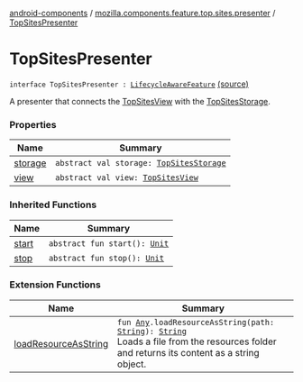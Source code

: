 [android-components](../../index.md) / [mozilla.components.feature.top.sites.presenter](../index.md) / [TopSitesPresenter](./index.md)

# TopSitesPresenter

`interface TopSitesPresenter : `[`LifecycleAwareFeature`](../../mozilla.components.support.base.feature/-lifecycle-aware-feature/index.md) [(source)](https://github.com/mozilla-mobile/android-components/blob/master/components/feature/top-sites/src/main/java/mozilla/components/feature/top/sites/presenter/TopSitesPresenter.kt#L14)

A presenter that connects the [TopSitesView](../../mozilla.components.feature.top.sites.view/-top-sites-view/index.md) with the [TopSitesStorage](../../mozilla.components.feature.top.sites/-top-sites-storage/index.md).

### Properties

| Name | Summary |
|---|---|
| [storage](storage.md) | `abstract val storage: `[`TopSitesStorage`](../../mozilla.components.feature.top.sites/-top-sites-storage/index.md) |
| [view](view.md) | `abstract val view: `[`TopSitesView`](../../mozilla.components.feature.top.sites.view/-top-sites-view/index.md) |

### Inherited Functions

| Name | Summary |
|---|---|
| [start](../../mozilla.components.support.base.feature/-lifecycle-aware-feature/start.md) | `abstract fun start(): `[`Unit`](https://kotlinlang.org/api/latest/jvm/stdlib/kotlin/-unit/index.html) |
| [stop](../../mozilla.components.support.base.feature/-lifecycle-aware-feature/stop.md) | `abstract fun stop(): `[`Unit`](https://kotlinlang.org/api/latest/jvm/stdlib/kotlin/-unit/index.html) |

### Extension Functions

| Name | Summary |
|---|---|
| [loadResourceAsString](../../mozilla.components.support.test.file/kotlin.-any/load-resource-as-string.md) | `fun `[`Any`](https://kotlinlang.org/api/latest/jvm/stdlib/kotlin/-any/index.html)`.loadResourceAsString(path: `[`String`](https://kotlinlang.org/api/latest/jvm/stdlib/kotlin/-string/index.html)`): `[`String`](https://kotlinlang.org/api/latest/jvm/stdlib/kotlin/-string/index.html)<br>Loads a file from the resources folder and returns its content as a string object. |
